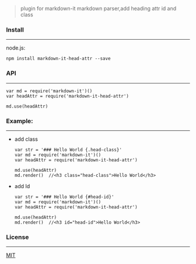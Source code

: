 >  plugin for markdown-it markdown parser,add heading attr id and class

### Install
---
node.js:

```
npm install markdown-it-head-attr --save
```


### API
----
```
var md = require('markdown-it')()
var headAttr = require('markdown-it-head-attr')

md.use(headAttr)
```

### Example:
---

* add class

	```
	var str = '### Hello World {.head-class}'
	var md = require('markdown-it')()
	var headAttr = require('markdown-it-head-attr')

	md.use(headAttr)
	md.render()  //<h3 class="head-class">Hello World</h3>
	```

* add Id 

	```
	var str = '### Hello World {#head-id}'
	var md = require('markdown-it')()
	var headAttr = require('markdown-it-head-attr')
	
	md.use(headAttr)
	md.render()  //<h3 id="head-id">Hello World</h3>
	```


### License
---
[MIT](https://github.com/markdown-it/markdown-it-container/blob/master/LICENSE)